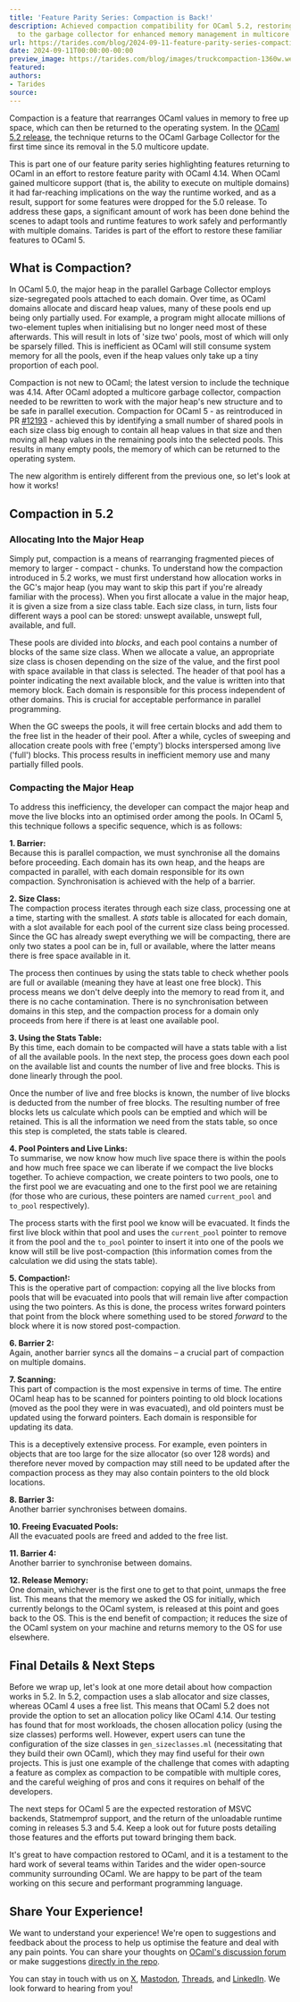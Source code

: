 ```yaml
---
title: 'Feature Parity Series: Compaction is Back!'
description: Achieved compaction compatibility for OCaml 5.2, restoring a key feature
  to the garbage collector for enhanced memory management in multicore environments.
url: https://tarides.com/blog/2024-09-11-feature-parity-series-compaction-is-back
date: 2024-09-11T00:00:00-00:00
preview_image: https://tarides.com/blog/images/truckcompaction-1360w.webp
featured:
authors:
- Tarides
source:
---
```


<p>Compaction is a feature that rearranges OCaml values in memory to free up space, which can then be returned to the operating system. In the <a href="https://github.com/ocaml/ocaml/releases/tag/5.2.0">OCaml 5.2 release</a>, the technique returns to the OCaml Garbage Collector for the first time since its removal in the 5.0 multicore update.</p>
<p>This is part one of our feature parity series highlighting features returning to OCaml in an effort to restore feature parity with OCaml 4.14. When OCaml gained multicore support (that is, the ability to execute on multiple domains) it had far-reaching implications on the way the runtime worked, and as a result, support for some features were dropped for the 5.0 release. To address these gaps, a significant amount of work has been done behind the scenes to adapt tools and runtime features to work safely and performantly with multiple domains. Tarides is part of the effort to restore these familiar features to OCaml 5.</p>
<h2>What is Compaction?</h2>
<p>In OCaml 5.0, the major heap in the parallel Garbage Collector employs size-segregated pools attached to each domain. Over time, as OCaml domains allocate and discard heap values, many of these pools end up being only partially used. For example, a program might allocate millions of two-element tuples when initialising but no longer need most of these afterwards. This will result in lots of 'size two' pools, most of which will only be sparsely filled. This is inefficient as OCaml will still consume system memory for all the pools, even if the heap values only take up a tiny proportion of each pool.</p>
<p>Compaction is not new to OCaml; the latest version to include the technique was 4.14. After OCaml adopted a multicore garbage collector, compaction needed to be rewritten to work with the major heap's new structure and to be safe in parallel execution. Compaction for OCaml 5 - as reintroduced in PR <a href="https://github.com/ocaml/ocaml/pull/12193">#12193</a> - achieved this by identifying a small number of shared pools in each size class big enough to contain all heap values in that size and then moving all heap values in the remaining pools into the selected pools. This results in many empty pools, the memory of which can be returned to the operating system.</p>
<p>The new algorithm is entirely different from the previous one, so let's look at how it works!</p>
<h2>Compaction in 5.2</h2>
<h3>Allocating Into the Major Heap</h3>
<p>Simply put, compaction is a means of rearranging fragmented pieces of memory to larger  - compact - chunks. To understand how the compaction introduced in 5.2 works, we must first understand how allocation works in the GC's major heap (you may want to skip this part if you're already familiar with the process). When you first allocate a value in the major heap, it is given a size from a size class table. Each size class, in turn, lists four different ways a pool can be stored: unswept available, unswept full, available, and full.</p>
<p>These pools are divided into <em>blocks</em>, and each pool contains a number of blocks of the same size class. When we allocate a value, an appropriate size class is chosen depending on the size of the value, and the first pool with space available in that class is selected. The header of that pool has a pointer indicating the next available block, and the value is written into that memory block. Each domain is responsible for this process independent of other domains. This is crucial for acceptable performance in parallel programming.</p>
<p>When the GC sweeps the pools, it will free certain blocks and add them to the free list in the header of their pool. After a while, cycles of sweeping and allocation create pools with free ('empty') blocks interspersed among live ('full') blocks. This process results in inefficient memory use and many partially filled pools.</p>
<h3>Compacting the Major Heap</h3>
<p>To address this inefficiency, the developer can compact the major heap and move the live blocks into an optimised order among the pools. In OCaml 5, this technique follows a specific sequence, which is as follows:</p>
<p><strong>1. Barrier:</strong><br/>
Because this is parallel compaction, we must synchronise all the domains before proceeding. Each domain has its own heap, and the heaps are compacted in parallel, with each domain responsible for its own compaction. Synchronisation is achieved with the help of a barrier.</p>
<p><strong>2. Size Class:</strong><br/>
The compaction process iterates through each size class, processing one at a time, starting with the smallest. A <em>stats</em> table is allocated for each domain, with a slot available for each pool of the current size class being processed. Since the GC has already swept everything we will be compacting, there are only two states a pool can be in, full or available, where the latter means there is free space available in it.</p>
<p>The process then continues by using the stats table to check whether pools are full or available (meaning they have at least one free block). This process means we don't delve deeply into the memory to read from it, and there is no cache contamination. There is no synchronisation between domains in this step, and the compaction process for a domain only proceeds from here if there is at least one available pool.</p>
<p><strong>3. Using the Stats Table:</strong><br/>
By this time, each domain to be compacted will have a stats table with a list of all the available pools. In the next step, the process goes down each pool on the available list and counts the number of live and free blocks. This is done linearly through the pool.</p>
<p>Once the number of live and free blocks is known, the number of live blocks is deducted from the number of free blocks. The resulting number of free blocks lets us calculate which pools can be emptied and which will be retained. This is all the information we need from the stats table, so once this step is completed, the stats table is cleared.</p>
<p><strong>4. Pool Pointers and Live Links:</strong><br/>
To summarise, we now know how much live space there is within the pools and how much free space we can liberate if we compact the live blocks together. To achieve compaction, we create pointers to two pools, one to the first pool we are evacuating and one to the first pool we are retaining (for those who are curious, these pointers are named <code>current_pool</code> and <code>to_pool</code> respectively).</p>
<p>The process starts with the first pool we know will be evacuated. It finds the first live block within that pool and uses the <code>current_pool</code> pointer to remove it from the pool and the <code>to_pool</code> pointer to insert it into one of the pools we know will still be live post-compaction (this information comes from the calculation we did using the stats table).</p>
<p><strong>5. Compaction!:</strong><br/>
This is the operative part of compaction: copying all the live blocks from pools that will be evacuated into pools that will remain live after compaction using the two pointers. As this is done, the process writes forward pointers that point from the block where something used to be stored <em>forward</em> to the block where it is now stored post-compaction.</p>
<p><strong>6. Barrier 2:</strong><br/>
Again, another barrier syncs all the domains &ndash; a crucial part of compaction on multiple domains.</p>
<p><strong>7. Scanning:</strong><br/>
This part of compaction is the most expensive in terms of time. The entire OCaml heap has to be scanned for pointers pointing to old block locations (moved as the pool they were in was evacuated), and old pointers must be updated using the forward pointers. Each domain is responsible for updating its data.</p>
<p>This is a deceptively extensive process. For example, even pointers in objects that are too large for the size allocator (so over 128 words) and therefore never moved by compaction may still need to be updated after the compaction process as they may also contain pointers to the old block locations.</p>
<p><strong>8. Barrier 3:</strong><br/>
Another barrier synchronises between domains.</p>
<p><strong>10. Freeing Evacuated Pools:</strong><br/>
All the evacuated pools are freed and added to the free list.</p>
<p><strong>11. Barrier 4:</strong><br/>
Another barrier to synchronise between domains.</p>
<p><strong>12. Release Memory:</strong><br/>
One domain, whichever is the first one to get to that point, unmaps the free list. This means that the memory we asked the OS for initially, which currently belongs to the OCaml system, is released at this point and goes back to the OS. This is the end benefit of compaction; it reduces the size of the OCaml system on your machine and returns memory to the OS for use elsewhere.</p>
<h2>Final Details &amp; Next Steps</h2>
<p>Before we wrap up, let's look at one more detail about how compaction works in 5.2. In 5.2, compaction uses a slab allocator and size classes, whereas OCaml 4 uses a free list. This means that OCaml 5.2 does not provide the option to set an allocation policy like OCaml 4.14. Our testing has found that for most workloads, the chosen allocation policy (using the size classes) performs well. However, expert users can tune the configuration of the size classes in <code>gen_sizeclasses.ml</code> (necessitating that they build their own OCaml), which they may find useful for their own projects. This is just one example of the challenge that comes with adapting a feature as complex as compaction to be compatible with multiple cores, and the careful weighing of pros and cons it requires on behalf of the developers.</p>
<p>The next steps for OCaml 5 are the expected restoration of MSVC backends, Statmemprof support, and the return of the unloadable runtime coming in releases 5.3 and 5.4. Keep a look out for future posts detailing those features and the efforts put toward bringing them back.</p>
<p>It's great to have compaction restored to OCaml, and it is a testament to the hard work of several teams within Tarides and the wider open-source community surrounding OCaml. We are happy to be part of the team working on this secure and performant programming language.</p>
<h2>Share Your Experience!</h2>
<p>We want to understand your experience! We're open to suggestions and feedback about the process to help us optimise the feature and deal with any pain points. You can share your thoughts on <a href="https://discuss.ocaml.org">OCaml's discussion forum</a> or make suggestions <a href="https://github.com/ocaml">directly in the repo</a>.</p>
<p>You can stay in touch with us on <a href="https://twitter.com/tarides_">X</a>, <a href="https://mastodon.social/@tarides">Mastodon</a>, <a href="https://www.threads.net/@taridesltd">Threads</a>, and <a href="https://www.linkedin.com/company/tarides">LinkedIn</a>. We look forward to hearing from you!</p>

